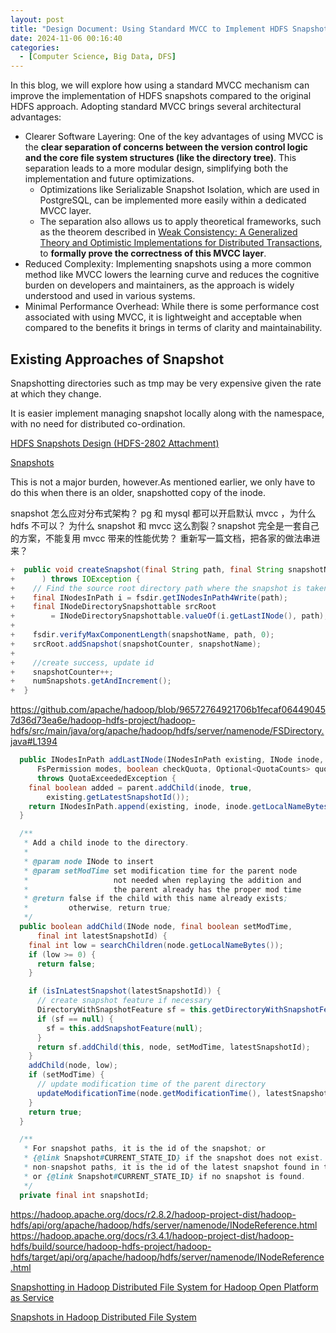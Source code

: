 ```yaml
---
layout: post
title: "Design Document: Using Standard MVCC to Implement HDFS Snapshots"
date: 2024-11-06 00:16:40
categories:
  - [Computer Science, Big Data, DFS]
---
```


In this blog, we will explore how using a standard MVCC mechanism can improve the implementation of HDFS snapshots compared to the original HDFS approach. Adopting standard MVCC brings several architectural advantages:

+ Clearer Software Layering: One of the key advantages of using MVCC is the **clear separation of concerns between the version control logic and the core file system structures (like the directory tree)**. This separation leads to a more modular design, simplifying both the implementation and future optimizations.
  + Optimizations like Serializable Snapshot Isolation, which are used in PostgreSQL, can be implemented more easily within a dedicated MVCC layer.
  + The separation also allows us to apply theoretical frameworks, such as the theorem described in [Weak Consistency: A Generalized Theory and Optimistic Implementations for Distributed Transactions](https://pmg.csail.mit.edu/papers/adya-phd.pdf), to **formally prove the correctness of this MVCC layer**.
+ Reduced Complexity: Implementing snapshots using a more common method like MVCC lowers the learning curve and reduces the cognitive burden on developers and maintainers, as the approach is widely understood and used in various systems.
+ Minimal Performance Overhead: While there is some performance cost associated with using MVCC, it is lightweight and acceptable when compared to the benefits it brings in terms of clarity and maintainability.

## Existing Approaches of Snapshot

Snapshotting directories such as tmp may be very expensive given the rate at which they change.

It is easier implement managing snapshot locally along with the namespace, with no need for distributed co-ordination.

[HDFS Snapshots Design (HDFS-2802 Attachment)](https://issues.apache.org/jira/secure/attachment/12551674/snapshot-design.pdf)

[Snapshots](https://issues.apache.org/jira/secure/attachment/12581376/Snapshots20120429.pdf)

This is not a major burden, however.As mentioned earlier, we only have to do this when there
is an older, snapshotted copy of the inode.

snapshot 怎么应对分布式架构？
pg 和 mysql 都可以开启默认 mvcc ，为什么 hdfs 不可以？
为什么 snapshot 和 mvcc 这么割裂？snapshot 完全是一套自己的方案，不能复用 mvcc 带来的性能优势？
重新写一篇文档，把各家的做法串进来？

```java
+  public void createSnapshot(final String path, final String snapshotName
+      ) throws IOException {
+    // Find the source root directory path where the snapshot is taken.
+    final INodesInPath i = fsdir.getINodesInPath4Write(path);
+    final INodeDirectorySnapshottable srcRoot
+        = INodeDirectorySnapshottable.valueOf(i.getLastINode(), path);
+
+    fsdir.verifyMaxComponentLength(snapshotName, path, 0);
+    srcRoot.addSnapshot(snapshotCounter, snapshotName);
+      
+    //create success, update id
+    snapshotCounter++;
+    numSnapshots.getAndIncrement();
+  }
```

https://github.com/apache/hadoop/blob/96572764921706b1fecaf064490457d36d73ea6e/hadoop-hdfs-project/hadoop-hdfs/src/main/java/org/apache/hadoop/hdfs/server/namenode/FSDirectory.java#L1394

```java
  public INodesInPath addLastINode(INodesInPath existing, INode inode,
      FsPermission modes, boolean checkQuota, Optional<QuotaCounts> quotaCount)
      throws QuotaExceededException {
    final boolean added = parent.addChild(inode, true,
        existing.getLatestSnapshotId());
    return INodesInPath.append(existing, inode, inode.getLocalNameBytes());
  }

  /**
   * Add a child inode to the directory.
   * 
   * @param node INode to insert
   * @param setModTime set modification time for the parent node
   *                   not needed when replaying the addition and 
   *                   the parent already has the proper mod time
   * @return false if the child with this name already exists; 
   *         otherwise, return true;
   */
  public boolean addChild(INode node, final boolean setModTime,
      final int latestSnapshotId) {
    final int low = searchChildren(node.getLocalNameBytes());
    if (low >= 0) {
      return false;
    }

    if (isInLatestSnapshot(latestSnapshotId)) {
      // create snapshot feature if necessary
      DirectoryWithSnapshotFeature sf = this.getDirectoryWithSnapshotFeature();
      if (sf == null) {
        sf = this.addSnapshotFeature(null);
      }
      return sf.addChild(this, node, setModTime, latestSnapshotId);
    }
    addChild(node, low);
    if (setModTime) {
      // update modification time of the parent directory
      updateModificationTime(node.getModificationTime(), latestSnapshotId);
    }
    return true;
  }
```

```java
  /**
   * For snapshot paths, it is the id of the snapshot; or 
   * {@link Snapshot#CURRENT_STATE_ID} if the snapshot does not exist. For 
   * non-snapshot paths, it is the id of the latest snapshot found in the path;
   * or {@link Snapshot#CURRENT_STATE_ID} if no snapshot is found.
   */
  private final int snapshotId;
```

https://hadoop.apache.org/docs/r2.8.2/hadoop-project-dist/hadoop-hdfs/api/org/apache/hadoop/hdfs/server/namenode/INodeReference.html
https://hadoop.apache.org/docs/r3.4.1/hadoop-project-dist/hadoop-hdfs/build/source/hadoop-hdfs-project/hadoop-hdfs/target/api/org/apache/hadoop/hdfs/server/namenode/INodeReference.html

[Snapshotting in Hadoop Distributed File System for Hadoop Open Platform as Service](https://web.tecnico.ulisboa.pt/~ist14191/repository/Summary.pdf)

[Snapshots in Hadoop Distributed File System](https://sameeragarwal.github.io/hdfs_snapshots_ucb_tr.pdf)
